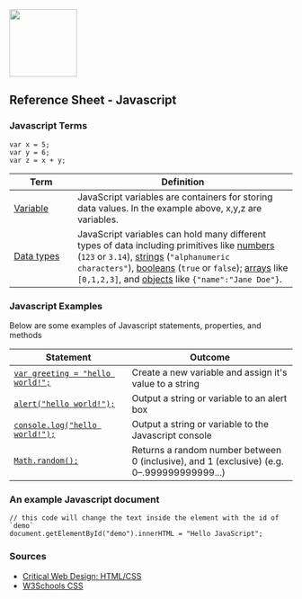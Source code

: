 

<img src="https://github.com/omundy/critical-web-design/blob/master/reference-sheets/img/js-strict.svg.png" width="120">

## Reference Sheet - Javascript





### Javascript Terms

```
var x = 5;
var y = 6;
var z = x + y;
```

Term | Definition
--- | ---
[Variable](https://www.w3schools.com/js/js_variables.asp) | JavaScript variables are containers for storing data values. In the example above, x,y,z are variables.
[Data types](https://www.w3schools.com/js/js_variables.asp)<img width=200 height=1/> | JavaScript variables can hold many different types of data including primitives like [numbers](https://www.w3schools.com/js/js_numbers.asp) (`123` or `3.14`), [strings](https://www.w3schools.com/js/js_strings.asp) (`"alphanumeric characters"`), [booleans](https://www.w3schools.com/js/js_booleans.asp) (`true` or `false`); [arrays](https://www.w3schools.com/js/js_arrays.asp) like `[0,1,2,3]`, and [objects](https://www.w3schools.com/js/js_objects.asp) like `{"name":"Jane Doe"}`.




### Javascript Examples
Below are some examples of Javascript statements, properties, and methods

Statement | Outcome
--- | ---
[`var greeting = "hello world!";`](https://www.w3schools.com/js/js_variables.asp) | Create a new variable and assign it's value to a string
[`alert("hello world!");`](https://www.w3schools.com/js/js_output.asp) | Output a string or variable to an alert box
[`console.log("hello world!");`](https://www.w3schools.com/js/js_output.asp) | Output a string or variable to the Javascript console
[`Math.random();`](https://www.w3schools.com/js/js_math.asp)<img width=260 height=1/> | Returns a random number between 0 (inclusive), and 1 (exclusive) (e.g. 0–.999999999999...)







### An example Javascript document
```
// this code will change the text inside the element with the id of `demo`
document.getElementById("demo").innerHTML = "Hello JavaScript";
```



### Sources
* [Critical Web Design: HTML/CSS](https://docs.google.com/presentation/d/1x5yJObVVAyUj2uUV3VKqxvY1L2ucPrwKDUFKmZ2elUw/edit?usp=sharing)
* [W3Schools CSS](https://www.w3schools.com/js/default.asp)
